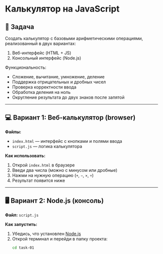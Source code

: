 # Калькулятор на JavaScript

## 📌 Задача

Создать калькулятор с базовыми арифметическими операциями, реализованный в двух вариантах:

1. Веб-интерфейс (HTML + JS)
2. Консольный интерфейс (Node.js)

Функциональность:

- Сложение, вычитание, умножение, деление
- Поддержка отрицательных и дробных чисел
- Проверка корректности ввода
- Обработка деления на ноль
- Округление результата до двух знаков после запятой

---

## 💻 Вариант 1: Веб-калькулятор (browser)

**Файлы:**

- `index.html` — интерфейс с кнопками и полями ввода
- `script.js` — логика калькулятора

**Как использовать:**

1. Открой `index.html` в браузере
2. Введи два числа (можно с минусом или дробные)
3. Нажми на нужную операцию (`+`, `−`, `×`, `÷`)
4. Результат появится ниже

---

## 🖥 Вариант 2: Node.js (консоль)

**Файл:** `script.js`

**Как запустить:**

1. Убедись, что установлен [Node.js](https://nodejs.org/)
2. Открой терминал и перейди в папку проекта:
   ```bash
   cd task-01
